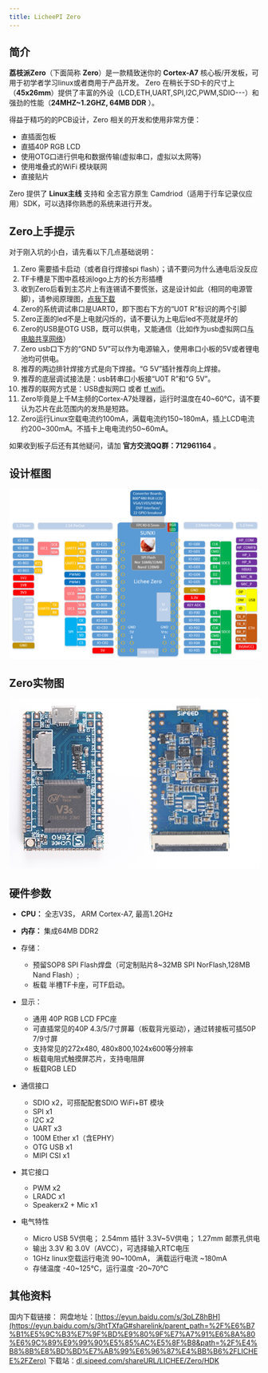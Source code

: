 ```yaml
---
title: LicheePI Zero
---
```


## 简介

**荔枝派Zero**（下面简称 **Zero**）是一款精致迷你的 **Cortex-A7** 核心板/开发板，可用于初学者学习linux或者商用于产品开发。 Zero 在稍长于SD卡的尺寸上（**45x26mm**）提供了丰富的外设（LCD,ETH,UART,SPI,I2C,PWM,SDIO---）和强劲的性能（**24MHZ~1.2GHZ, 64MB DDR** ）。

得益于精巧的的PCB设计，Zero 相关的开发和使用非常方便：

- 直插面包板
- 直插40P RGB LCD
- 使用OTG口进行供电和数据传输(虚拟串口，虚拟以太网等)
- 使用堆叠式的WiFi 模块联网
- 直接贴片

Zero 提供了 **Linux主线** 支持和 全志官方原生 Camdriod（适用于行车记录仪应用）SDK，可以选择你熟悉的系统来进行开发。

## Zero上手提示

对于刚入坑的小白，请先看以下几点基础说明：

1.  Zero 需要插卡启动（或者自行焊接spi flash）；请不要问为什么通电后没反应
2.  TF卡槽是下图中荔枝派logo上方的长方形插槽
3.  收到Zero后看到主芯片上有连锡请不要慌张，这是设计如此（相同的电源管脚），请参阅原理图，[点我下载](https://dl.sipeed.com/fileList/LICHEE/Zero/HDK/lichee_zero_Schematic.pdf)
4.  Zero的系统调试串口是UART0，即下图右下方的“U0T R”标识的两个引脚
5.  Zero正面的led不是上电就闪烁的，请不要认为上电后led不亮就是坏的
6.  Zero的USB是OTG USB，既可以供电，又能通信（比如作为usb虚拟网口[与电脑共享网络](http://bbs.ilichee.cc/t/tutorial-pc-share-network-to-zero-via-usb/55)）
7.  Zero usb口下方的“GND 5V”可以作为电源输入，使用串口小板的5V或者锂电池均可供电。
8.  推荐的两边排针焊接方式是向下焊接。“G 5V”插针推荐向上焊接。
9.  推荐的底层调试接法是：usb转串口小板接“U0T R”和“G 5V”。
10. 推荐的联网方式是：USB虚拟网口 或者 [tf wifi](./../Contribution/article_12.md)。
11. Zero毕竟是上千M主频的Cortex-A7处理器，运行时温度在40\~60℃，请不要认为芯片在此范围内的发热是短路。
12. Zero运行Linux空载电流约100mA，满载电流约150\~180mA，插上LCD电流约200\~300mA。不插卡上电电流约50\~60mA。

如果收到板子后还有其他疑问，请加 **官方交流QQ群：712961164** 。

## 设计框图

![](./../static/start/board_intro_1.png)

## Zero实物图

<img src="./../static/start/lichee-zero-cut.jpg" >

## 硬件参数

-   **CPU：** 全志V3S， ARM Cortex-A7, 最高1.2GHz
-   **内存：** 集成64MB DDR2
-   存储：
    -   预留SOP8 SPI Flash焊盘（可定制贴片8\~32MB SPI NorFlash,128MB Nand Flash）;
    -   板载 半槽TF卡座，可TF启动。

-   显示：
    -   通用 40P RGB LCD FPC座
    -   可直插常见的40P 4.3/5/7寸屏幕（板载背光驱动），通过转接板可插50P 7/9寸屏
    -   支持常见的272x480, 480x800,1024x600等分辨率
    -   板载电阻式触摸屏芯片，支持电阻屏
    -   板载RGB LED

-   通信接口
    -   SDIO x2，可搭配配套SDIO WiFi+BT 模块
    -   SPI x1
    -   I2C x2
    -   UART x3
    -   100M Ether x1（含EPHY）
    -   OTG USB x1
    -   MIPI CSI x1

-   其它接口
    -   PWM x2
    -   LRADC x1
    -   Speakerx2 + Mic x1

-   电气特性
    -   Micro USB 5V供电； 2.54mm 插针 3.3V\~5V供电； 1.27mm
        邮票孔供电
    -   输出 3.3V 和 3.0V（AVCC），可选择输入RTC电压
    -   1GHz linux空载运行电流 90\~100mA， 满载运行电流 \~180mA
    -   存储温度 -40\~125℃，运行温度 -20\~70℃

## 其他资料

国内下载链接：
网盘地址：[https://eyun.baidu.com/s/3pLZ8hBH](https://eyun.baidu.com/s/3htTXfaG#sharelink/parent_path=%2F%E6%B7%B1%E5%9C%B3%E7%9F%BD%E9%80%9F%E7%A7%91%E6%8A%80%E6%9C%89%E9%99%90%E5%85%AC%E5%8F%B8&path=%2F%E4%B8%8B%E8%BD%BD%E7%AB%99%E6%96%87%E4%BB%B6%2FLICHEE%2FZero)
下载站：[dl.sipeed.com/shareURL/LICHEE/Zero/HDK](https://dl.sipeed.com/shareURL/LICHEE/Zero/HDK)
